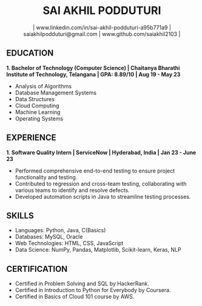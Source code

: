 <div align="center"><h1>SAI AKHIL PODDUTURI</h1></div>

<div align="center">| www.linkedin.com/in/sai-akhil-podduturi-a95b771a9 | saiakhilpodduturi@gmail.com | www.github.com/saiakhil2103 |</div>

## EDUCATION 
**1. Bachelor of Technology (Computer Science) | Chaitanya Bharathi Institute of Technology, Telangana | GPA: 8.89/10 | Aug 19 - May 23**
   - Analysis of Algorithms
   - Database Management Systems
   - Data Structures
   - Cloud Computing
   - Machine Learning
   - Operating Systems

## EXPERIENCE 
**1. Software Quality Intern | ServiceNow | Hyderabad, India | Jan 23 - June 23**
   - Performed comprehensive end-to-end testing to ensure project functionality and testing.
   - Contributed to regression and cross-team testing, collaborating with various teams to identify and resolve defects.
   - Developed automation scripts in Java to streamline testing processes. 

## SKILLS 
   - Languages: Python, Java, C(Basics)
   - Databases: MySQL, Oracle
   - Web Technologies: HTML, CSS, JavaScript
   - Data Science: NumPy, Pandas, Matplotlib, Scikit-learn, Keras, NLP

## CERTIFICATION 
   - Certified in Problem Solving and SQL by HackerRank.
   - Certified in Introduction to Python for Everybody by Coursera.
   - Certified in Basics of Cloud 101 course by AWS. 
